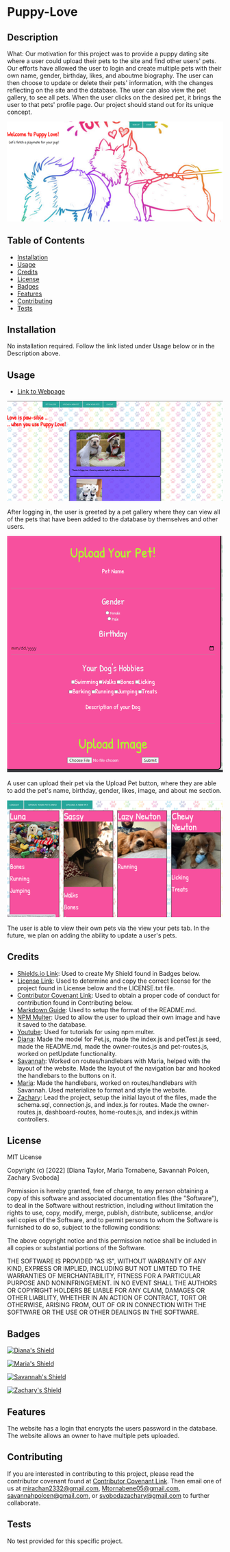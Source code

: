 # Puppy-Love

## Description

What: Our motivation for this project was to provide a puppy dating site where a user could upload their pets to the site and find other users' pets. Our efforts have allowed the user to login and create multiple pets with their own name, gender, birthday, likes, and aboutme biography. The user can then choose to update or delete their pets' information, with the changes reflecting on the site and the database. The user can also view the pet gallery, to see all pets. When the user clicks on the desired pet, it brings the user to that pets' profile page. Our project should stand out for its unique concept.

![Screenshot](./assets/images/screenshot.PNG "Screenshot")

## Table of Contents

* [Installation](#installation)
* [Usage](#usage)
* [Credits](#credits)
* [License](#license)
* [Badges](#badges)
* [Features](#features)
* [Contributing](#contributing)
* [Tests](#tests)

## Installation

No installation required. Follow the link listed under Usage below or in the Description above.

## Usage

* [Link to Webpage](https://github.com/Zsvoboda87/Puppy-Love)

![Screenshot2](./assets/images/screenshot2.PNG "Screenshot2")

After logging in, the user is greeted by a pet gallery where they can view all of the pets that have been added to the database by themselves and other users.

![Screenshot3](./assets/images/screenshot3.PNG "Screenshot3")

A user can upload their pet via the Upload Pet button, where they are able to add the pet's name, birthday, gender, likes, image, and about me section.

![Screenshot4](./assets/images/screenshot4.PNG "Screenshot4")

The user is able to view their own pets via the view your pets tab. In the future, we plan on adding the ability to update a user's pets.

## Credits

* [Shields.io Link](https://shields.io/): Used to create My Shield found in Badges below.
* [License Link](https://choosealicense.com/licenses/mit/): Used to determine and copy the correct license for the project found in License below and the LICENSE.txt file.
* [Contributor Covenant Link](https://www.contributor-covenant.org/version/2/1/code_of_conduct/code_of_conduct.md): Used to obtain a proper code of conduct for contribution found in Contributing below.
* [Markdown Guide](https://www.markdownguide.org/basic-syntax/): Used to setup the format of the README.md.
* [NPM Multer](https://www.npmjs.com/package/multer): Used to allow the user to upload their own image and have it saved to the database.
* [Youtube](https://www.youtube.com/): Used for tutorials for using npm multer.
* [Diana](https://github.com/2332fun/): Made the model for Pet.js, made the index.js and petTest.js seed, made the README.md, made the owner-routes.js and pet-routes.js, worked on petUpdate functionality.
* [Savannah](https://github.com/Savannahpolcen/): Worked on routes/handlebars with Maria, helped with the layout of the website. Made the layout of the navigation bar and hooked the handlebars to the buttons on it.
* [Maria](https://github.com/mtornabene05/): Made the handlebars, worked on routes/handlebars with Savannah. Used materialize to format and style the website.
* [Zachary](https://github.com/Zsvoboda87/): Lead the project, setup the initial layout of the files, made the schema.sql, connection.js, and index.js for routes. Made the owner-routes.js, dashboard-routes, home-routes.js, and index.js within controllers.

## License

MIT License

Copyright (c) [2022] [Diana Taylor, Maria Tornabene, Savannah Polcen, Zachary Svoboda]

Permission is hereby granted, free of charge, to any person obtaining a copy
of this software and associated documentation files (the "Software"), to deal
in the Software without restriction, including without limitation the rights
to use, copy, modify, merge, publish, distribute, sublicense, and/or sell
copies of the Software, and to permit persons to whom the Software is
furnished to do so, subject to the following conditions:

The above copyright notice and this permission notice shall be included in all
copies or substantial portions of the Software.

THE SOFTWARE IS PROVIDED "AS IS", WITHOUT WARRANTY OF ANY KIND, EXPRESS OR
IMPLIED, INCLUDING BUT NOT LIMITED TO THE WARRANTIES OF MERCHANTABILITY,
FITNESS FOR A PARTICULAR PURPOSE AND NONINFRINGEMENT. IN NO EVENT SHALL THE
AUTHORS OR COPYRIGHT HOLDERS BE LIABLE FOR ANY CLAIM, DAMAGES OR OTHER
LIABILITY, WHETHER IN AN ACTION OF CONTRACT, TORT OR OTHERWISE, ARISING FROM,
OUT OF OR IN CONNECTION WITH THE SOFTWARE OR THE USE OR OTHER DEALINGS IN THE
SOFTWARE.

## Badges

[![Diana's Shield](https://img.shields.io/badge/2332fun-2332fun%20contributed%20to%20this%20project.-blueviolet)](https://github.com/2332fun)

[![Maria's Shield](https://img.shields.io/badge/mtornabene05-mtornabene05%20contributed%20to%20this%20project-ff69b4?fbclid=IwAR1fgv_7_-bzwAwIL_F0StlfEkT9IhvNPipk8QA-secF_BOJtbeCQ5p_2_E)](https://github.com/mtornabene05)

[![Savannah's Shield](https://img.shields.io/badge/Savannahpolcen-Savannahpolcen%20has%20contributed%20to%20this%20project.-brightgreen)](https://github.com/Savannahpolcen/)

[![Zachary's Shield](https://img.shields.io/badge/ZSvoboda87-ZSvoboda87%20has%20contributed%20to%20this%20project.-red)](https://github.com/Zsvoboda87/)


## Features

The website has a login that encrypts the users password in the database. The website allows an owner to have multiple pets uploaded.

## Contributing

If you are interested in contributing to this project, please read the contributor covenant found at [Contributor Covenant Link](https://www.contributor-covenant.org/version/2/1/code_of_conduct/code_of_conduct.md). Then email one of us at <mirachan2332@gmail.com>, <Mtornabene05@gmail.com>, <savannahpolcen@gmail.com>, or <svobodazachary@gmail.com> to further collaborate.

## Tests

No test provided for this specific project.


